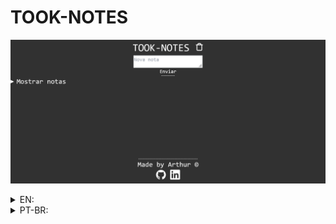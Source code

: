 # TOOK-NOTES



![alt text](./preview.png)

<details>
<summary>EN:</summary>

### About the project

- A minimalist website made with basic html, css and js to put notes in, without any database and complex css, my initial idea was that the user could print the notes like an html ou markdown and not like an normal text but i didn't find an way to include this, this will be an future feature, but my code waits for the user's note content, then when the button "Send" is pressed it's created an details element at the bottom of the "Show notes" element, the user can't change the title because it's devided by date and time.(secret note: the details components fully works and a I don't know why)

### How to execute the project:

1. Have an IDE that supports HTML, CSS, JavaScript and that can run the code on screen, like vscode with live server;
2. Clone this repository using `git clone https://github.com/arthurdev06/arthurdev06.github.io/tree/main/took-notess` command;

</details>

<details>
<summary>PT-BR:</summary>

<h3>Sobre</h3>

- Um site minimalista feito com html, css e js para escrever anotações, sem banco de dados, sem muito css, minha ideia inicial era de ao invés as notas serem digitadas como texto normal seriam digitadas como html ou md, mas não encontrei um jeito de fazer a não se trocando o código base, mas meu código espera o usuário digitar o conteúdo da nota e clicar no botão de enviar que cria um details abaixo o details de mostrar anotações, não dá para mudar o título pois o título é definido automáticamente pela data e horário.
- O details de Mostrar notas está localizado a direita pois quero que as notas grandes fiquem de seu tamanho e não fiquem em colunas retas.(o componente details funciona completamente e não sei por que)

### Como executar o projeto:

1. Tenha uma IDE que suporte HTML, CSS, JavaScript e que consiga rodar o código atualizando na tela, no vscode temos a extensão do live server;
2. Dê um `git clone https://github.com/arthurdev06/arthurdev06.github.io/tree/main/took-notes`;
</details>

